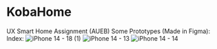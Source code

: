 # KobaHome
UX Smart Home Assignment (AUEB)
Some Prototypes (Made in Figma):
Index:
![iPhone 14 - 18 (1)](https://user-images.githubusercontent.com/124891002/236465831-6ba4c901-ebc0-4e63-a86a-4776c00cce70.png)
![iPhone 14 - 13](https://user-images.githubusercontent.com/124891002/236465495-5b820005-444e-493c-8558-2532029b76be.png)
![iPhone 14 - 14](https://user-images.githubusercontent.com/124891002/236465497-4b57891c-8d19-440e-ac7f-d9d39b41a5af.png)
